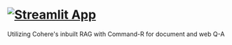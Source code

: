 # [![Streamlit App](https://static.streamlit.io/badges/streamlit_badge_black_white.svg)](https://ragchatbot-web-coherecommandr-x6yw6icfu36c3b4xz8xsza.streamlit.app/)

Utilizing Cohere's inbuilt RAG with Command-R for document and web Q-A
